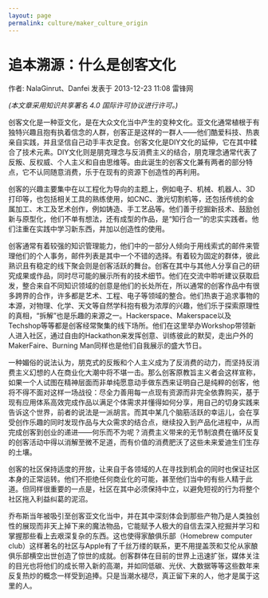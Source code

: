 ```yaml
---
layout: page
permalink: culture/maker_culture_origin
---
```


# 追本溯源：什么是创客文化

作者: NalaGinrut、Danfei 发表于 2013-12-23 11:08 雷锋网 

_(本文章采用知识共享署名 4.0 国际许可协议进行许可。)_

创客文化是一种亚文化，是在大众文化当中产生的变种文化。亚文化通常植根于有独特兴趣且抱有执着信念的人群，创客正是这样的一群人——他们酷爱科技、热衷亲自实践，并且坚信自己动手丰衣足食。创客文化是DIY文化的延伸，它在其中糅合了技术元素。DIY文化则是朋克理念与反消费主义的结合，朋克理念通常代表了反叛、反权威、个人主义和自由思维等。由此诞生的创客文化兼有两者的部分特点，它不认同随意消费，乐于在现有的资源下创造性的再利用。

创客的兴趣主要集中在以工程化为导向的主题上，例如电子、机械、机器人、3D打印等，也包括相关工具的熟练使用，如CNC、激光切割机等，还包括传统的金属加工、木工及艺术创作，例如铸造、手工艺品等。他们善于挖掘新技术、鼓励创新与原型化，他们不单有想法，还有成型的作品，是“知行合一”的忠实实践者。他们注重在实践中学习新东西，并加以创造性的使用。


创客通常有着较强的知识管理能力，他们中的一部分人倾向于用线索式的邮件来管理他们的个人事务，邮件列表是其中一个不错的选择。有着较为固定的群体，彼此熟识且有稳定的线下聚会则是创客活跃的舞台。创客在其中与其他人分享自己的研究成果或作品，同时尽可能的展示所有的技术细节。他们在交流中聆听建议获取启发，整合来自不同知识领域的创意是他们的长处所在，所以通常的创客作品中有很多跨界的合作，许多都是艺术、工程、电子等领域的整合。他们热衷于追求事物的本源，对物理、化学、天文等自然学科抱有极为浓厚的兴趣，他们乐于探索原理性的真相，“拆解”也是乐趣的来源之一。Hackerspace、Makerspace以及Techshop等等都是创客经常聚集的线下场所。他们在这里举办Workshop带领新人进入社区，通过自由的Hackathon来发挥创意、训练彼此的默契，走出户外的MakerFaire、Burning Man同样也是他们自我展示的盛大节日。

一种媚俗的说法认为，朋克式的反叛和个人主义成为了反消费的动力，而坚持反消费主义幻想的人在商业化大潮中将不堪一击。那么创客原教旨主义者会这样宣称，如果一个人试图在精神层面而非单纯愿意动手做东西来证明自己是纯粹的创客，他将不得不面对这样一场战役：尽全力善用每一点现有资源而非完全依靠购买，基于现有应用体系高效完成作品以满足个体需求并懂得如何分享，用自己的切身实践来告诉这个世界，前者的说法是一派胡言。而其中某几个脑筋活跃的幸运儿，会在享受创作乐趣的同时发现作品与大众需求的结合点，继续投入到产品化进程中，从而完成创客到创业的递进——何乐而不为呢？消费主义带来的无节制浪费在循环反复的创客活动中得以消解至微不足道，而有价值的消费肥沃了这些未来爱迪生们生存的土壤。


创客的社区保持适度的开放，让来自于各领域的人在寻找到机会的同时也保证社区本身的正常运转。他们不拒绝任何商业化的可能，甚至他们当中的有些人精于此道。但同样很重要的一点是，社区在其中必须保持中立，以避免短视的行为将整个社区拖入利益纠葛的泥沼。

乔布斯当年被吸引至创客亚文化当中，并在其中深刻体会到那些产物乃是人类独创性的展现而非天上掉下来的魔法物品，它能赋予人极大的自信去深入挖掘并学习和掌握那些看上去艰深复杂的东西。这也使得家酿俱乐部（Homebrew computer club）这样著名的社区与Apple有了千丝万缕的联系，更不用提盖茨和艾伦从家酿俱乐部横空出世创造了惊世的成就。创客群体在目前的世界上迅速扩张，媒体关注的目光也将他们的成长带入新的高潮，并如同低碳、光伏、大数据等等这些数年来反复热炒的概念一样受到追捧。只是当潮水褪尽，真正留下来的人，他才是属于这里的人。


